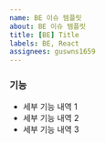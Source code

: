 ```yaml
---
name: BE 이슈 템플릿
about: BE 이슈 템플릿
title: [BE] Title
labels: BE, React
assignees: guswns1659
---
```


### 기능

- 세부 기능 내역 1
- 세부 기능 내역 2
- 세부 기능 내역 3
